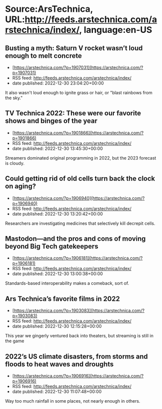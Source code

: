 # Source:ArsTechnica, URL:http://feeds.arstechnica.com/arstechnica/index/, language:en-US

## Busting a myth: Saturn V rocket wasn’t loud enough to melt concrete
 - [https://arstechnica.com/?p=1907031](https://arstechnica.com/?p=1907031)
 - RSS feed: http://feeds.arstechnica.com/arstechnica/index/
 - date published: 2022-12-30 23:04:20+00:00

It also wasn't loud enough to ignite grass or hair, or "blast rainbows from the sky."

## TV Technica 2022:  These were our favorite shows and binges of the year
 - [https://arstechnica.com/?p=1901866](https://arstechnica.com/?p=1901866)
 - RSS feed: http://feeds.arstechnica.com/arstechnica/index/
 - date published: 2022-12-30 13:45:30+00:00

Streamers dominated original programming in 2022, but the 2023 forecast is cloudy.

## Could getting rid of old cells turn back the clock on aging?
 - [https://arstechnica.com/?p=1906940](https://arstechnica.com/?p=1906940)
 - RSS feed: http://feeds.arstechnica.com/arstechnica/index/
 - date published: 2022-12-30 13:20:42+00:00

Researchers are investigating medicines that selectively kill decrepit cells.

## Mastodon—and the pros and cons of moving beyond Big Tech gatekeepers
 - [https://arstechnica.com/?p=1906181](https://arstechnica.com/?p=1906181)
 - RSS feed: http://feeds.arstechnica.com/arstechnica/index/
 - date published: 2022-12-30 13:00:38+00:00

Standards-based interoperability makes a comeback, sort of.

## Ars Technica’s favorite films in 2022
 - [https://arstechnica.com/?p=1903083](https://arstechnica.com/?p=1903083)
 - RSS feed: http://feeds.arstechnica.com/arstechnica/index/
 - date published: 2022-12-30 12:15:28+00:00

This year we gingerly ventured back into theaters, but streaming is still in the game

## 2022’s US climate disasters, from storms and floods to heat waves and droughts
 - [https://arstechnica.com/?p=1906916](https://arstechnica.com/?p=1906916)
 - RSS feed: http://feeds.arstechnica.com/arstechnica/index/
 - date published: 2022-12-30 11:07:48+00:00

Way too much rainfall in some places, not nearly enough in others.

